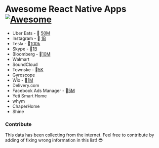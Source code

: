 # Awesome React Native Apps [![Awesome](https://cdn.rawgit.com/sindresorhus/awesome/d7305f38d29fed78fa85652e3a63e154dd8e8829/media/badge.svg)](https://github.com/sindresorhus/awesome)

- Uber Eats - 🤖 [50M](https://play.google.com/store/apps/details?id=com.ubercab.eats&hl=en)
- Instagram - 🤖 [1B](https://play.google.com/store/apps/details?id=com.instagram.android&hl=en)
- Tesla - 🤖[100k](https://play.google.com/store/apps/details?id=com.teslamotors.tesla&hl=en)
- Skype - 🤖[1B](https://play.google.com/store/apps/details?id=com.skype.raider&hl=en)
- Bloomberg - 🤖[10M](https://play.google.com/store/apps/details?id=com.bloomberg.android.plus&hl=en)
- Walmart
- SoundCloud
- Townske - 🤖[5K](https://play.google.com/store/apps/details?id=com.townske.android&hl=en)
- Gyroscope
- Wix - 🤖[1M](https://play.google.com/store/apps/details?id=com.wix.android&hl=en)
- Delivery.com
- Facebook Ads Manager - 🤖[5M](https://play.google.com/store/apps/details?id=com.facebook.adsmanager&hl=en)
- Yeti Smart Home
- whym
- ChaperHome
- Shine

### Contribute

This data has been collecting from the internet. Feel free to contribute by adding of fixing wrong information in this list! 😎
